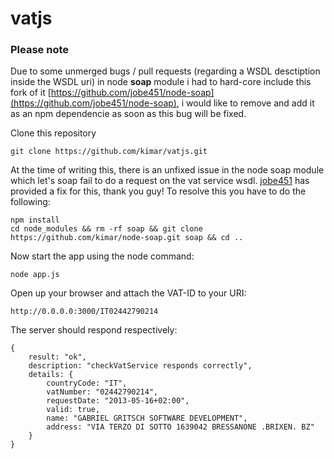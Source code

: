 # vatjs
### Please note
Due to some unmerged bugs / pull requests (regarding a WSDL desctiption inside the WSDL uri) in node **soap** module i had to hard-core include this fork of it [https://github.com/jobe451/node-soap](https://github.com/jobe451/node-soap), i would like to remove and add it as an npm dependencie as soon as this bug will be fixed.

Clone this repository

```
git clone https://github.com/kimar/vatjs.git
```


At the time of writing this, there is an unfixed issue in the node soap module which let's soap fail to do a request on the vat service wsdl. [jobe451](https://github.com/jobe451) has provided a fix for this, thank you guy! To resolve this you have to do the following:

```
npm install
cd node_modules && rm -rf soap && git clone https://github.com/kimar/node-soap.git soap && cd ..
```

Now start the app using the node command:

```
node app.js
```

Open up your browser and attach the VAT-ID to your URI:

```
http://0.0.0.0:3000/IT02442790214
```

The server should respond respectively:

```
{
	result: "ok",
	description: "checkVatService responds correctly",
	details: {
		countryCode: "IT",
		vatNumber: "02442790214",
		requestDate: "2013-05-16+02:00",
		valid: true,
		name: "GABRIEL GRITSCH SOFTWARE DEVELOPMENT",
		address: "VIA TERZO DI SOTTO 1639042 BRESSANONE .BRIXEN. BZ"
	}
}
```
